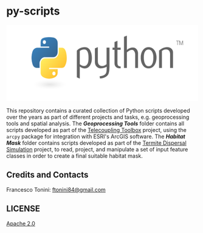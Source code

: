 # py-scripts

<img src="img/py_logo.png" height="200">

This repository contains a curated collection of Python scripts developed over the years as part of different projects and tasks, e.g. geoprocessing tools and spatial analysis.
The **_Geoprocessing Tools_** folder contains all scripts developed as part of the [Telecoupling Toolbox](http://telecouplingToolbox.org) project, using the ```arcpy``` package for integration with ESRI's ArcGIS software. The **_Habitat Mask_** folder contains scripts developed as part of the [Termite Dispersal Simulation](https://github.com/f-tonini/Termite-Dispersal-Simulation) project, to read, project, and manipulate a set of input feature classes in order to create a final suitable habitat mask.

## Credits and Contacts

Francesco Tonini: <ftonini84@gmail.com>

## LICENSE

[Apache 2.0](LICENSE)
